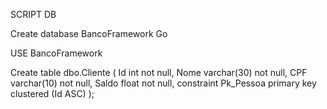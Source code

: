 
SCRIPT DB

Create database BancoFramework
Go

USE BancoFramework

Create table dbo.Cliente
(
	Id int not null,
	Nome varchar(30) not null,
	CPF varchar(10) not null,
	Saldo float not null,
	constraint Pk_Pessoa primary key clustered (Id ASC)
);
